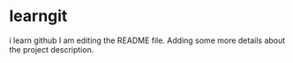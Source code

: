 # learngit
i learn github
I am editing the README file. Adding some more details about the project description.
